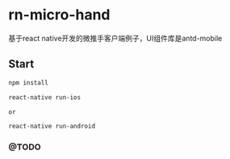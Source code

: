 # rn-micro-hand

基于react native开发的微推手客户端例子，UI组件库是antd-mobile

## Start

```bash
npm install

react-native run-ios 

or

react-native run-android
```

### @TODO
